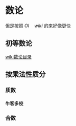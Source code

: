# 数论





但是按照 $OI \quad wiki$ 的来好像更快







## 初等数论

[wiki数论目录](https://zh.wikipedia.org/zh-cn/%E5%88%9D%E7%AD%89%E6%95%B8%E8%AB%96)









## 按乘法性质分

### 质数

#### 牛客多校













### 合数





